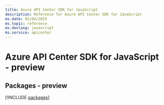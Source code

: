 ```yaml
---
title: Azure API Center SDK for JavaScript
description: Reference for Azure API Center SDK for JavaScript
ms.date: 02/04/2025
ms.topic: reference
ms.devlang: javascript
ms.service: apicenter
---
```

# Azure API Center SDK for JavaScript - preview
## Packages - preview
[!INCLUDE [packages](api-center-index.md)]